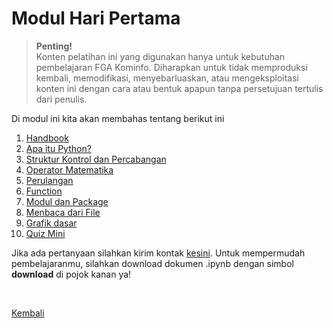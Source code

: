 <h1>Modul Hari Pertama</h1>

>**Penting!**</br>Konten pelatihan ini yang digunakan hanya untuk kebutuhan pembelajaran FGA Kominfo. Diharapkan untuk tidak memproduksi kembali, memodifikasi, menyebarluaskan, atau mengeksploitasi konten ini dengan cara atau bentuk apapun tanpa persetujuan tertulis dari penulis.

<p>Di modul ini kita akan membahas tentang berikut ini</p>
<ol>
    <li><a href="https://github.com/AbelKristanto/learning-course/blob/main/fga2022/day-1/ppt-day1.pdf">Handbook</a></li>
    <li><a href="https://nbviewer.org/github/AbelKristanto/kominfofgabatch2/blob/73790f9418a7d5858b60d304737fcfea88584a51/day1/bagian1.ipynb">Apa itu Python?</a></li>
    <li><a href="https://nbviewer.org/github/AbelKristanto/kominfofgabatch2/blob/73790f9418a7d5858b60d304737fcfea88584a51/day1/bagian2.ipynb">Struktur Kontrol dan Percabangan</a></li>
    <li><a href="https://nbviewer.org/github/AbelKristanto/kominfofgabatch2/blob/73790f9418a7d5858b60d304737fcfea88584a51/day1/bagian3.ipynb">Operator Matematika</a></li>
    <li><a href="https://nbviewer.org/github/AbelKristanto/kominfofgabatch2/blob/73790f9418a7d5858b60d304737fcfea88584a51/day1/bagian4.ipynb">Perulangan</a></li>
    <li><a href="https://nbviewer.org/github/AbelKristanto/kominfofgabatch2/blob/73790f9418a7d5858b60d304737fcfea88584a51/day1/bagian5.ipynb">Function</a></li>
    <li><a href="https://nbviewer.org/github/AbelKristanto/kominfofgabatch2/blob/73790f9418a7d5858b60d304737fcfea88584a51/day1/bagian6.ipynb">Modul dan Package</a></li>
    <li><a href="https://nbviewer.org/github/AbelKristanto/kominfofgabatch2/blob/73790f9418a7d5858b60d304737fcfea88584a51/day1/bagian7.ipynb">Menbaca dari File</a></li>
    <li><a href="https://nbviewer.org/github/AbelKristanto/kominfofgabatch2/blob/73790f9418a7d5858b60d304737fcfea88584a51/day1/bagian8.ipynb">Grafik dasar</a></li>
    <li><a href="https://nbviewer.org/github/AbelKristanto/kominfofgabatch2/blob/73790f9418a7d5858b60d304737fcfea88584a51/day1/miniquiz.ipynb">Quiz Mini</a></li>
</ol>

Jika ada pertanyaan silahkan kirim kontak [kesini](https://id.linkedin.com/in/abelkristanto/in). Untuk mempermudah pembelajaranmu, silahkan download dokumen .ipynb dengan simbol <b>download</b> di pojok kanan ya!

</br>

[Kembali](https://github.com/AbelKristanto/learning-course/blob/main/fga2022/README.md)
